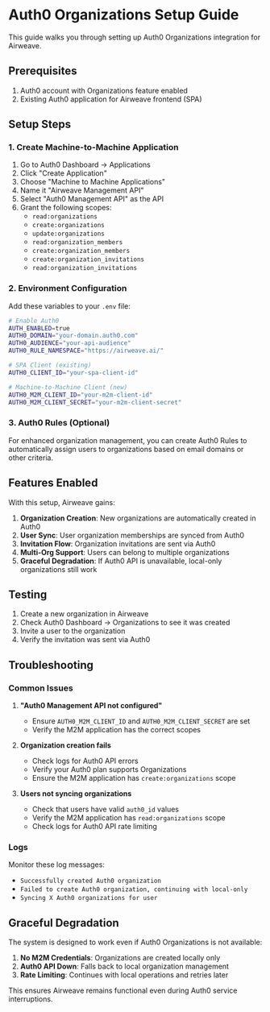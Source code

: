 # Auth0 Organizations Setup Guide

This guide walks you through setting up Auth0 Organizations integration for Airweave.

## Prerequisites

1. Auth0 account with Organizations feature enabled
2. Existing Auth0 application for Airweave frontend (SPA)

## Setup Steps

### 1. Create Machine-to-Machine Application

1. Go to Auth0 Dashboard → Applications
2. Click "Create Application"
3. Choose "Machine to Machine Applications"
4. Name it "Airweave Management API"
5. Select "Auth0 Management API" as the API
6. Grant the following scopes:
   - `read:organizations`
   - `create:organizations`
   - `update:organizations`
   - `read:organization_members`
   - `create:organization_members`
   - `create:organization_invitations`
   - `read:organization_invitations`

### 2. Environment Configuration

Add these variables to your `.env` file:

```bash
# Enable Auth0
AUTH_ENABLED=true
AUTH0_DOMAIN="your-domain.auth0.com"
AUTH0_AUDIENCE="your-api-audience"
AUTH0_RULE_NAMESPACE="https://airweave.ai/"

# SPA Client (existing)
AUTH0_CLIENT_ID="your-spa-client-id"

# Machine-to-Machine Client (new)
AUTH0_M2M_CLIENT_ID="your-m2m-client-id"
AUTH0_M2M_CLIENT_SECRET="your-m2m-client-secret"
```

### 3. Auth0 Rules (Optional)

For enhanced organization management, you can create Auth0 Rules to automatically assign users to organizations based on email domains or other criteria.

## Features Enabled

With this setup, Airweave gains:

1. **Organization Creation**: New organizations are automatically created in Auth0
2. **User Sync**: User organization memberships are synced from Auth0
3. **Invitation Flow**: Organization invitations are sent via Auth0
4. **Multi-Org Support**: Users can belong to multiple organizations
5. **Graceful Degradation**: If Auth0 API is unavailable, local-only organizations still work

## Testing

1. Create a new organization in Airweave
2. Check Auth0 Dashboard → Organizations to see it was created
3. Invite a user to the organization
4. Verify the invitation was sent via Auth0

## Troubleshooting

### Common Issues

1. **"Auth0 Management API not configured"**
   - Ensure `AUTH0_M2M_CLIENT_ID` and `AUTH0_M2M_CLIENT_SECRET` are set
   - Verify the M2M application has the correct scopes

2. **Organization creation fails**
   - Check logs for Auth0 API errors
   - Verify your Auth0 plan supports Organizations
   - Ensure the M2M application has `create:organizations` scope

3. **Users not syncing organizations**
   - Check that users have valid `auth0_id` values
   - Verify the M2M application has `read:organizations` scope
   - Check logs for Auth0 API rate limiting

### Logs

Monitor these log messages:
- `Successfully created Auth0 organization`
- `Failed to create Auth0 organization, continuing with local-only`
- `Syncing X Auth0 organizations for user`

## Graceful Degradation

The system is designed to work even if Auth0 Organizations is not available:

1. **No M2M Credentials**: Organizations are created locally only
2. **Auth0 API Down**: Falls back to local organization management
3. **Rate Limiting**: Continues with local operations and retries later

This ensures Airweave remains functional even during Auth0 service interruptions.
